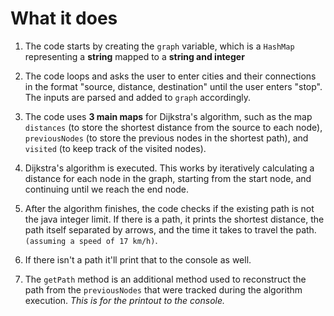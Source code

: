 ﻿# What it does

1.  The code starts by creating the `graph` variable, which is a `HashMap` representing a **string** mapped to a **string and integer** 
    
2.  The code loops and asks the user to enter cities and their connections in the format "source, distance, destination" until the user enters "stop". The inputs are parsed and added to  `graph` accordingly.
    
3.  The code uses **3 main maps** for Dijkstra's algorithm, such as the map `distances` (to store the shortest distance from the source to each node), `previousNodes` (to store the previous nodes in the shortest path), and `visited` (to keep track of the visited nodes).
    
4.  Dijkstra's algorithm is executed. This works by iteratively calculating a distance for each node in the graph, starting from the start node, and continuing until we reach the end node. 
    
5.  After the algorithm finishes, the code checks if the existing path is not the java integer limit. If there is a path, it prints the shortest distance, the path itself separated by arrows, and the time it takes to travel the path. `(assuming a speed of 17 km/h)`.
    
6.  If there isn't a path it'll print that to the console as well.
    
7.  The `getPath` method is an additional method used to reconstruct the path from the `previousNodes` that were tracked during the algorithm execution. *This is for the printout to the console.*

